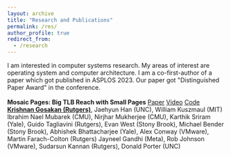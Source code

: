 ```yaml
---
layout: archive
title: "Research and Publications"
permalink: /res/
author_profile: true
redirect_from:
  - /research
---
```


I am interested in computer systems research. My areas of interest are operating system and computer architecture. I am a co-first-author of a paper which got published in ASPLOS 2023. Our paper got  "Distinguished Paper Award" in the conference.
<br>
<br>
<b>Mosaic Pages: Big TLB Reach with Small Pages</b> <a href="https://dl.acm.org/doi/10.1145/3582016.3582021" target="_blank">Paper</a> <a href="https://www.youtube.com/watch?v=KzQJgwjbo8M&pp=ygUTbW9zYWljIHBhZ2VzIGFzcGxvcw%3D%3D" target="_blank">Video</a> <a href="https://github.com/oscarlab/mosaic-asplos23-artifacts">Code</a>
<br>
<b><u>Krishnan Gosakan (Rutgers)</u></b>, Jaehyun Han (UNC), William Kuszmaul (MIT) Ibrahim Nael Mubarek (CMU), Nirjhar Mukherjee (CMU), Karthik Sriram (Yale), Guido Tagliavini (Rutgers), Evan West (Stony Brook), Michael Bender (Stony Brook), Abhishek Bhattacharjee (Yale), Alex Conway (VMware), Martin Farach-Colton (Rutgers) Jayneel Gandhi (Meta), Rob Johnson (VMware), Sudarsun Kannan (Rutgers), Donald Porter (UNC)
